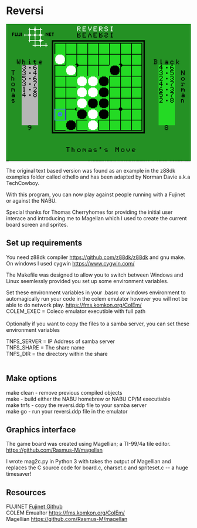 # Reversi

![Reversi](../images/adam/gameplay.png)

The original text based version was found as an example in the
z88dk examples folder called othello and has been adapted by
Norman Davie a.k.a TechCowboy.

With this program, you can now play against people running 
with a Fujinet or against the NABU.

Special thanks for Thomas Cherryhomes for providing the 
initial user interace and introducing me to Magellan which 
I used to create the current board screen and sprites.

## Set up requirements

You need z88dk compiler 
https://github.com/z88dk/z88dk
and gnu make. On windows I used cygwin
https://www.cygwin.com/

The Makefile was designed to allow you to switch between Windows
and Linux seemlessly provided you set up some environment variables. 

Set these environment variables in your .basrc or windows environment
to automagically run your code in the colem emulator however you will
not be able to do network play.
https://fms.komkon.org/ColEm/
<br/>
COLEM_EXEC  = Coleco emulator executible with full path<br/>
<br/>
Optionally if you want to copy the files to a samba server, you
can set these environment variables

TNFS_SERVER = IP Address of samba server<br/>
TNFS_SHARE  = The share name<br/>
TNFS_DIR    = the directory within the share<br/>
<br/>

## Make options

make clean - remove previous compiled objects<br/>
make       - build either the NABU homebrew or NABU CP/M executiable<br/>
make tnfs  - copy the reversi.ddp file to your samba server<br/>
make go    - run your reversi.ddp file in the emulator

## Graphics interface

The game board was created using Magellian; a TI-99/4a tile editor.
https://github.com/Rasmus-M/magellan

I wrote mag2c.py in Python 3 with takes the output of Magellian and replaces the
C source code for board.c, charset.c and spriteset.c -- a huge timesaver!

## Resources


FUJINET        [Fujinet Github](https://github.com/FujiNetWIFI)<br/>
COLEM Emualtor https://fms.komkon.org/ColEm/<br/>
Magellian      https://github.com/Rasmus-M/magellan




